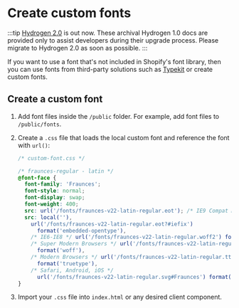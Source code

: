 # Create custom fonts


:::tip
[Hydrogen 2.0](https://hydrogen.shopify.dev) is out now. These archival Hydrogen 1.0 docs are provided only to assist developers during their upgrade process. Please migrate to Hydrogen 2.0 as soon as possible.
:::



If you want to use a font that's not included in Shopify's font library, then you can use fonts from third-party solutions such as [Typekit](https://fonts.adobe.com/fonts) or create custom fonts.

## Create a custom font

1. Add font files inside the `/public` folder. For example, add font files to `/public/fonts`.
2. Create a `.css` file that loads the local custom font and reference the font with `url()`:

    ```css
    /* custom-font.css */

    /* fraunces-regular - latin */
    @font-face {
      font-family: 'Fraunces';
      font-style: normal;
      font-display: swap;
      font-weight: 400;
      src: url('/fonts/fraunces-v22-latin-regular.eot'); /* IE9 Compat Modes */
      src: local(''),
        url('/fonts/fraunces-v22-latin-regular.eot?#iefix')
          format('embedded-opentype'),
        /* IE6-IE8 */ url('/fonts/fraunces-v22-latin-regular.woff2') format('woff2'),
        /* Super Modern Browsers */ url('/fonts/fraunces-v22-latin-regular.woff')
          format('woff'),
        /* Modern Browsers */ url('/fonts/fraunces-v22-latin-regular.ttf')
          format('truetype'),
        /* Safari, Android, iOS */
          url('/fonts/fraunces-v22-latin-regular.svg#Fraunces') format('svg'); /* Legacy iOS */
    }
    ```



3. Import your `.css` file into `index.html` or any desired client component.
